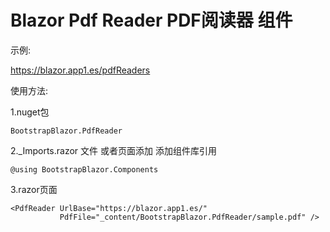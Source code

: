 # Blazor Pdf Reader PDF阅读器 组件  


示例:

https://blazor.app1.es/pdfReaders

使用方法:

1.nuget包

```BootstrapBlazor.PdfReader```

2._Imports.razor 文件 或者页面添加 添加组件库引用

```@using BootstrapBlazor.Components```


3.razor页面
```
<PdfReader UrlBase="https://blazor.app1.es/"
           PdfFile="_content/BootstrapBlazor.PdfReader/sample.pdf" />
```